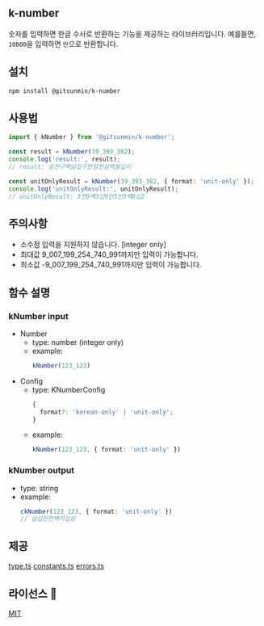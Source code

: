 ## k-number

숫자를 입력하면 한글 수사로 반환하는 기능을 제공하는 라이브러리입니다. 예를들면, `10000`을 입력하면 `만`으로 반환합니다.

## 설치

```bash
npm install @gitsunmin/k-number
```

## 사용법

```ts
import { kNumber } from '@gitsunmin/k-number';

const result = kNumber(39_393_382);
console.log('result:', result);
// result: 삼천구백삼십구만삼천삼백팔십이

const unitOnlyResult = kNumber(39_393_382, { format: 'unit-only' });
console.log('unitOnlyResult:', unitOnlyResult);
// unitOnlyResult: 3천9백3십9만3천3백8십2
```

## 주의사항
- 소수점 입력을 지원하지 않습니다. [integer only]
- 최대값 9_007_199_254_740_991까지만 입력이 가능합니다. 
- 최소값 -9_007_199_254_740_991까지만 입력이 가능합니다. 

## 함수 설명

### kNumber input
- Number
  - type: number (integer only)
  - example:
    ```ts
    kNumber(123_123)
    ```
- Config
  - type: KNumberConfig
    ```ts
    {
      format?: 'korean-only' | 'unit-only';
    }
    ``` 
  - example: 
    ```ts
    kNumber(123_123, { format: 'unit-only' })
    ```

### kNumber output
- type: string
- example:
  ```ts
  ckNumber(123_123, { format: 'unit-only' })
  // 삼십만천백이십삼
  ```

## 제공
[type.ts](https://github.com/gitsunmin/k-number/blob/master/src/types/index.ts)
[constants.ts](https://github.com/gitsunmin/k-number/blob/master/src/constants/index.ts)
[errors.ts](https://github.com/gitsunmin/k-number/blob/master/src/errors/index.ts)

## 라이선스 :scroll:

[MIT](./LICENSE)